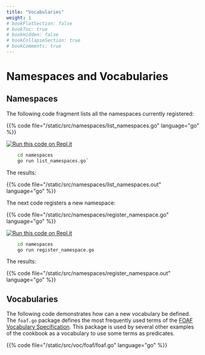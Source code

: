 ```yaml
---
title: "Vocabularies"
weight: 1
# bookFlatSection: false
# bookToc: true
# bookHidden: false
# bookCollapseSection: true
# bookComments: true
---
```


# Namespaces and Vocabularies

## Namespaces

The following code fragment lists all the namespaces currently registered:

{{% code file="/static/src/namespaces/list_namespaces.go" language="go" %}}

[![Run this code on Repl.it](https://repl.it/badge/github/tombenke/cayley-cokbook)](https://repl.it/@tombenke/cayley-cookbook-1#namespaces/list_namespaces.go)

```bash
    cd namespaces
    go run list_namespaces.go`
```

The results:

{{% code file="/static/src/namespaces/list_namespaces.out" language="go" %}}


The next code registers a new namespace:

{{% code file="/static/src/namespaces/register_namespace.go" language="go" %}}

[![Run this code on Repl.it](https://repl.it/badge/github/tombenke/cayley-cokbook)](https://repl.it/@tombenke/cayley-cookbook-1#namespaces/register_namespace.go)

```bash
    cd namespaces
    go run register_namespace.go
```

The results:

{{% code file="/static/src/namespaces/register_namespace.out" language="go" %}}


## Vocabularies

The following code demonstrates how can a new vocabulary be defined.
The `foaf.go` package defines the most frequently used terms of the [FOAF Vocabulary Specification](http://xmlns.com/foaf/spec/).
This package is used by several other examples of the cookbook as a vocabulary to use some terms as predicates.

{{% code file="/static/src/voc/foaf/foaf.go" language="go" %}}
